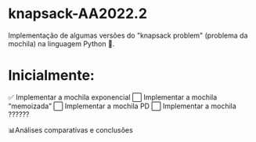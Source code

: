 # knapsack-AA2022.2
Implementação de algumas versões do "knapsack problem" (problema da mochila) na linguagem Python 🐍.

# Inicialmente:
✅ Implementar a mochila exponencial
⬜ Implementar a mochila “memoizada”
⬜ Implementar a mochila PD
⬜ Implementar a mochila ??????

📊Análises comparativas e conclusões
